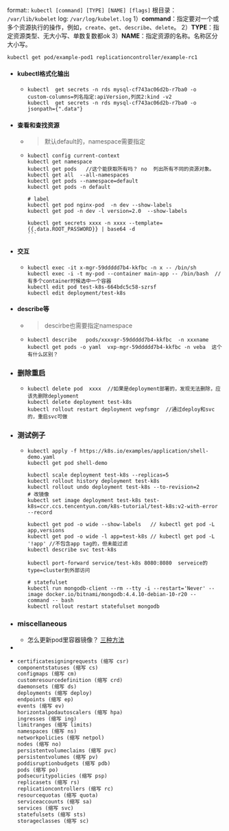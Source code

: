 format:: `kubectl [command] [TYPE] [NAME] [flags]`   根目录： `/var/lib/kubelet`   log: `/var/log/kubelet.log`
1）**command**：指定要对一个或多个资源执行的操作，例如，`create`、`get`、`describe`、`delete`。
2）**TYPE**：指定资源类型、无大小写、单数复数都ok
3）**NAME**：指定资源的名称。名称区分大小写。
````
kubectl get pod/example-pod1 replicationcontroller/example-rc1
````

- #### kubectl格式化输出
	- ```apl
	  kubectl  get secrets -n rds mysql-cf743ac06d2b-r7ba0 -o  custom-columns=列名指定:apiVersion,列民2:kind -v2
	  kubectl  get secrets -n rds mysql-cf743ac06d2b-r7ba0 -o jsonpath={".data"}
	  
	  ```
- #### 查看和查找资源 [](https://kubernetes.io/zh-cn/docs/reference/kubectl/cheatsheet/#viewing-finding-resources)
	- > 默认default的，namespace需要指定
	- `````
	  kubectl config current-context
	  kubectl get namespace 
	  kubectl get pods   //这个能获取所有吗？ no  列出所有不同的资源对象。
	  kubectl get all  --all-namespaces	
	  kubectl get pods --namespace=default
	  kubectl get pods -n default
	  
	  # label
	  kubectl get pod nginx-pod  -n dev --show-labels
	  kubectl get pod -n dev -l version=2.0  --show-labels
	  
	  kubectl get secrets xxxx -n xxxx --template={{.data.ROOT_PASSWORD}} | base64 -d
	  ```
- #### 交互
	- ```
	  kubectl exec -it x-mgr-59ddddd7b4-kkfbc -n x -- /bin/sh
	  kubectl exec -i -t my-pod --container main-app -- /bin/bash  //有多个container时候选中一个容器
	  kubectl edit pod test-k8s-664bdc5c58-szrsf
	  kubectl edit deployment/test-k8s
	  
	  ```
- #### describe等
	- > descirbe也需要指定namespace
	- ```
	  kubectl describe   pods/xxxxgr-59ddddd7b4-kkfbc  -n xxxname
	  kubectl get pods -o yaml  vxp-mgr-59ddddd7b4-kkfbc -n veba  这个有什么区别？ 
	  
	  ```
- ### 删除重启
	- ```
	  kubectl delete pod  xxxx  //如果是deployment部署的，发现无法删除，应该先删除deplyoment
	  kubectl delete deployment test-k8s
	  kubectl rollout restart deployment vepfsmgr  //通过deploy和svc的，重启svc可做
	  ```
- ### 测试例子
	- ```
	  kubectl apply -f https://k8s.io/examples/application/shell-demo.yaml
	  kubectl get pod shell-demo
	  
	  kubectl scale deployment test-k8s --replicas=5
	  kubectl rollout history deployment test-k8s
	  kubectl rollout undo deployment test-k8s --to-revision=2
	  # 改镜像
	  kubectl set image deployment test-k8s test-k8s=ccr.ccs.tencentyun.com/k8s-tutorial/test-k8s:v2-with-error --record
	  
	  kubectl get pod -o wide --show-labels   // kubectl get pod -L app,versions
	  kubectl get pod -o wide -l app=test-k8s // kubectl get pod -L  '!app' //不包含app tag的，但未能过滤
	  kubectl describe svc test-k8s
	  
	  kubectl port-forward service/test-k8s 8080:8080  serveice的type=cluster到外部访问
	  
	  # statefulset
	  kubectl run mongodb-client --rm --tty -i --restart='Never' --image docker.io/bitnami/mongodb:4.4.10-debian-10-r20 --
	  command -- bash
	  kubectl rollout restart statefulset mongodb
	  ```
- ### miscellaneous
	- 怎么更新pod里容器镜像？ [三种方法](https://blog.csdn.net/StephenLu0422/article/details/78900420)
-
- ```python
  certificatesigningrequests (缩写 csr)
  componentstatuses (缩写 cs)
  configmaps (缩写 cm)
  customresourcedefinition (缩写 crd)
  daemonsets (缩写 ds)
  deployments (缩写 deploy)
  endpoints (缩写 ep)
  events (缩写 ev)
  horizontalpodautoscalers (缩写 hpa)
  ingresses (缩写 ing)
  limitranges (缩写 limits)
  namespaces (缩写 ns)
  networkpolicies (缩写 netpol)
  nodes (缩写 no)
  persistentvolumeclaims (缩写 pvc)
  persistentvolumes (缩写 pv)
  poddisruptionbudgets (缩写 pdb)
  pods (缩写 po)
  podsecuritypolicies (缩写 psp)
  replicasets (缩写 rs)
  replicationcontrollers (缩写 rc)
  resourcequotas (缩写 quota)
  serviceaccounts (缩写 sa)
  services (缩写 svc)
  statefulsets (缩写 sts)
  storageclasses (缩写 sc)
  ```